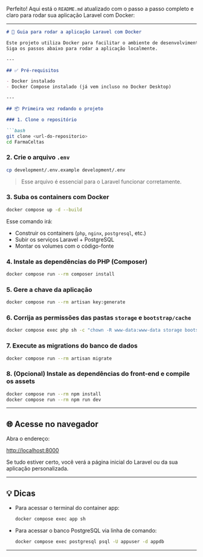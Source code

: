 Perfeito! Aqui está o `README.md` atualizado com o passo a passo completo e claro para rodar sua aplicação Laravel com Docker:

---

````markdown
# 🚀 Guia para rodar a aplicação Laravel com Docker

Este projeto utiliza Docker para facilitar o ambiente de desenvolvimento Laravel + PostgreSQL.  
Siga os passos abaixo para rodar a aplicação localmente.

---

## ✅ Pré-requisitos

- Docker instalado
- Docker Compose instalado (já vem incluso no Docker Desktop)

---

## 📦 Primeira vez rodando o projeto

### 1. Clone o repositório

```bash
git clone <url-do-repositorio>
cd FarmaCeltas
````

### 2. Crie o arquivo `.env`

```bash
cp development/.env.example development/.env
```

> Esse arquivo é essencial para o Laravel funcionar corretamente.

### 3. Suba os containers com Docker

```bash
docker compose up -d --build
```

Esse comando irá:

* Construir os containers (`php`, `nginx`, `postgresql`, etc.)
* Subir os serviços Laravel + PostgreSQL
* Montar os volumes com o código-fonte

### 4. Instale as dependências do PHP (Composer)

```bash
docker compose run --rm composer install
```

### 5. Gere a chave da aplicação

```bash
docker compose run --rm artisan key:generate
```

### 6. Corrija as permissões das pastas `storage` e `bootstrap/cache`

```bash
docker compose exec php sh -c "chown -R www-data:www-data storage bootstrap/cache && chmod -R 775 storage bootstrap/cache"
```

### 7. Execute as migrations do banco de dados

```bash
docker compose run --rm artisan migrate
```

### 8. (Opcional) Instale as dependências do front-end e compile os assets

```bash
docker compose run --rm npm install
docker compose run --rm npm run dev
```

---

## 🌐 Acesse no navegador

Abra o endereço:

[http://localhost:8000](http://localhost:8000)

Se tudo estiver certo, você verá a página inicial do Laravel ou da sua aplicação personalizada.

---

## 💡 Dicas

* Para acessar o terminal do container app:

  ```bash
  docker compose exec app sh
  ```

* Para acessar o banco PostgreSQL via linha de comando:

  ```bash
  docker compose exec postgresql psql -U appuser -d appdb
  ```

---
